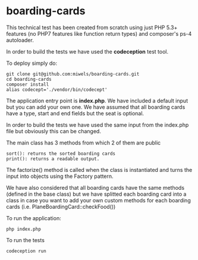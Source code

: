 # boarding-cards
This technical test has been created from scratch using just PHP 5.3+ features (no PHP7 features like function return types) and composer's ps-4 autoloader.

In order to build the tests we have used the **codeception** test tool.

To deploy simply do:

    git clone git@github.com:miwels/boarding-cards.git
	cd boarding-cards
	composer install
	alias codecept='./vendor/bin/codecept'

The application entry point is **index.php**. We have included a default input but you can add your own one. We have assumed that all boarding cards have a type, start and end fields but the seat is optional.

In order to build the tests we have used the same input from the index.php file but obviously this can be changed.

The main class has 3 methods from which 2 of them are public

    sort(): returns the sorted boarding cards
    print(): returns a readable output.

The factorize() method is called when the class is instantiated and turns the input into objects using the Factory pattern.

We have also considered that all boarding cards have the same methods (defined in the base class) but we have splitted each boarding card into a class in case you want to add your own custom methods for each boarding cards (i.e. PlaneBoardingCard::checkFood())

To run the application:

	php index.php

To run the tests
	
	codeception run